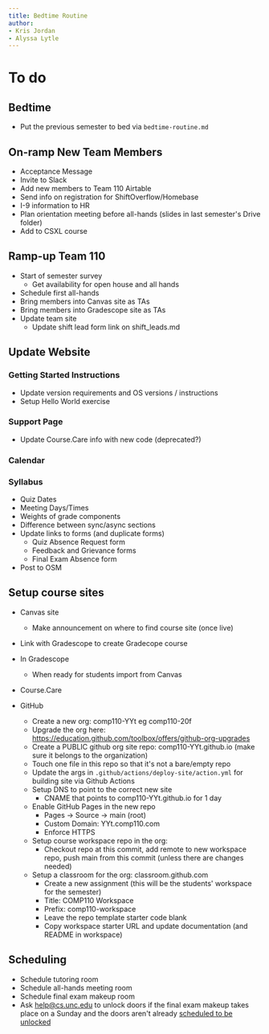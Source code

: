 ```yaml
---
title: Bedtime Routine
author:
- Kris Jordan
- Alyssa Lytle
---
```



# To do 


## Bedtime

* Put the previous semester to bed via `bedtime-routine.md`




## On-ramp New Team Members
  * Acceptance Message
  * Invite to Slack
  * Add new members to Team 110 Airtable
  * Send info on registration for ShiftOverflow/Homebase
  * I-9 information to HR
  * Plan orientation meeting before all-hands (slides in last semester's Drive folder)
* Add to CSXL course

## Ramp-up Team 110
* Start of semester survey
  * Get availability for open house and all hands
* Schedule first all-hands
* Bring members into Canvas site as TAs
* Bring members into Gradescope site as TAs
* Update team site
  * Update shift lead form link on shift_leads.md
  

## Update Website

### Getting Started Instructions
  * Update version requirements and OS versions / instructions
  * Setup Hello World exercise

### Support Page

* Update Course.Care info with new code (deprecated?)

### Calendar

### Syllabus
  * Quiz Dates
  * Meeting Days/Times
  * Weights of grade components
  * Difference between sync/async sections
  * Update links to forms (and duplicate forms)
    * Quiz Absence Request form
    * Feedback and Grievance forms
    * Final Exam Absence form
  * Post to OSM


## Setup course sites
  * Canvas site
    * Make announcement on where to find course site (once live)
  * Link with Gradescope to create Gradecope course

  * In Gradescope
    * When ready for students import from Canvas
  * Course.Care
    
  * GitHub
    * Create a new org: comp110-YYt eg comp110-20f
    * Upgrade the org here: https://education.github.com/toolbox/offers/github-org-upgrades
    * Create a PUBLIC github org site repo: comp110-YYt.github.io (make sure it belongs to the organization)
    * Touch one file in this repo so that it's not a bare/empty repo
    * Update the args in `.github/actions/deploy-site/action.yml` for building site via Github Actions
    * Setup DNS to point to the correct new site
      * CNAME that points to comp110-YYt.github.io for 1 day
    * Enable GitHub Pages in the new repo
      * Pages -> Source -> main (root)
      * Custom Domain: YYt.comp110.com
      * Enforce HTTPS
    * Setup course workspace repo in the org:
      * Checkout repo at this commit, add remote to new workspace repo, push main from this commit (unless there are changes needed)
    * Setup a classroom for the org: classroom.github.com
      * Create a new assignment (this will be the students' workspace for the semester)
      * Title: COMP110 Workspace
      * Prefix: comp110-workspace
      * Leave the repo template starter code blank
      * Copy workspace starter URL and update documentation (and README in workspace)
      

## Scheduling
  * Schedule tutoring room
  * Schedule all-hands meeting room
  * Schedule final exam makeup room
  * Ask help@cs.unc.edu to unlock doors if the final exam makeup takes place on a Sunday and the doors aren't already [scheduled to be unlocked](https://calendar.google.com/calendar/u/0/embed?src=cs.unc.edu_k2nl1c88kc5uu8ivhv1vr5ruso@group.calendar.google.com&ctz=America/New_York)